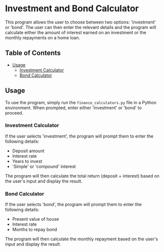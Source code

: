 # Investment and Bond Calculator

This program allows the user to choose between two options: 'investment' or 'bond'. The user can then enter the relevant details and the program will calculate either the amount of interest earned on an investment or the monthly repayments on a home loan.

## Table of Contents

- [Usage](#usage)
  * [Investment Calculator](#investment-calculator)
  * [Bond Calculator](#bond-calculator)

## Usage

To use the program, simply run the `finance_calculators.py` file in a Python environment. When prompted, enter either 'investment' or 'bond' to proceed.

### Investment Calculator

If the user selects 'investment', the program will prompt them to enter the following details:

- Deposit amount
- Interest rate
- Years to invest
- 'Simple' or 'compound' interest

The program will then calculate the total return (deposit + interest) based on the user's input and display the result.

### Bond Calculator

If the user selects 'bond', the program will prompt them to enter the following details:

- Present value of house
- Interest rate
- Months to repay bond

The program will then calculate the monthly repayment based on the user's input and display the result.

